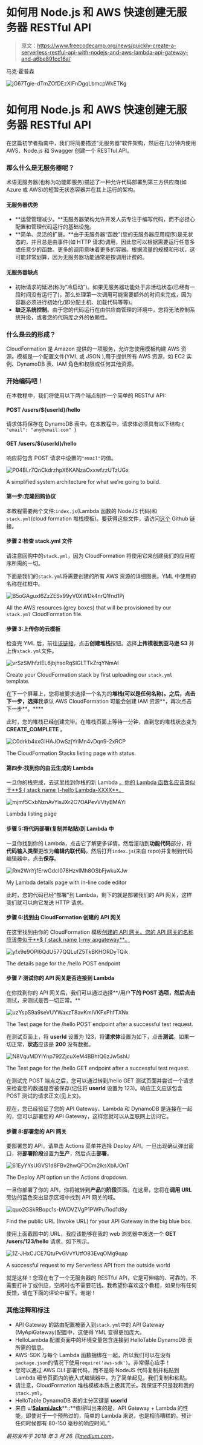# 如何用 Node.js 和 AWS 快速创建无服务器 RESTful API

> 原文：<https://www.freecodecamp.org/news/quickly-create-a-serverless-restful-api-with-nodejs-and-aws-lambda-api-gateway-and-a6be891cc16a/>

马克·霍普森

![jG67Tgie-dTmZOfDEzXIFnDgqLbmcpWkETKg](img/de88aa4cda462a6608f654897586119a.png)

# 如何用 Node.js 和 AWS 快速创建无服务器 RESTful API

在这篇初学者指南中，我们将简要描述“无服务器”软件架构，然后在几分钟内使用 AWS、Node.js 和 Swagger 创建一个 RESTful API。

### 那么什么是无服务器呢？

术语无服务器(也称为功能即服务)描述了一种允许代码部署到第三方供应商(如 Azure 或 AWS)的短暂无状态容器并在其上运行的架构。

#### 无服务器优势

*   **运营管理减少。**无服务器架构允许开发人员专注于编写代码，而不必担心配置和管理代码运行的基础设施。
*   **简单、灵活的扩展。**由于无服务器“函数”(您的无服务器应用程序)是无状态的，并且总是由事件(如 HTTP 请求)调用，因此您可以根据需要运行任意多或任意少的函数。更多的调用意味着更多的容器。根据流量的规模和形状，这可能非常划算，因为无服务器功能通常是按调用计费的。

#### 无服务器缺点

*   初始请求的延迟(称为“冷启动”)。如果无服务器功能处于非活动状态(已经有一段时间没有运行了)，那么处理第一次调用可能需要额外的时间来完成，因为容器必须进行初始化(即分配主机、加载代码等等)。
*   **缺乏系统控制**。由于您的代码运行在由供应商管理的环境中，您将无法控制系统升级，或者您的代码库之外的依赖性。

### 什么是云的形成？

CloudFormation 是 Amazon 提供的一项服务，允许您使用模板构建 AWS 资源。模板是一个配置文件(YML 或 JSON ),用于提供所有 AWS 资源，如 EC2 实例、DynamoDB 表、IAM 角色和权限或任何其他资源。

### 开始编码吧！

在本教程中，我们将使用以下两个端点制作一个简单的 RESTful API:

#### POST /users/${userId}/hello

请求体将保存在 DynamoDB 表中。在本教程中，请求体必须具有以下结构:`{ "email": "any@email.com" }`

#### GET /users/${userId}/hello

响应将包含 POST 请求中设置的`"email"`的值。

![P04BLr7QnCkdrzhpX6KANzaOxxwfzzUTzUGx](img/33445420d475a1b7c9e74347a8a21782.png)

A simplified system architecture for what we’re going to build.

#### 第一步:克隆回购协议

本教程需要两个文件:`index.js`(Lambda 函数的 NodeJS 代码)和`stack.yml`(cloud formation 堆栈模板)。要获得这些文件，请访问[这个](https://github.com/markhopson/cloudformation-serverless-api) Github 链接。

#### 步骤 2:检查 stack.yml 文件

请注意回购中的`stack.yml`，因为 CloudFormation 将使用它来创建我们的应用程序所需的一切。

下面是我们的`stack.yml`将需要创建的所有 AWS 资源的详细图表。YML 中使用的名称在红框中。

![B5oGAguxI6ZzZESx99yV0XWDk4nrQ1fnd1Pj](img/3947236729fc2d490c10f0c3d4d69ffe.png)

All the AWS resources (grey boxes) that will be provisioned by our `stack.yml` CloudFormation file.

#### 步骤 3:上传你的云模板

检查完 YML 后，前往[该链接](https://console.aws.amazon.com/cloudformation)，点击**创建堆栈**按钮。选择**上传模板到亚马逊 S3** 并上传`stack.yml`文件。

![vrSzSMhfzIEL6jbjhsoRqSlGLTTkZrqYNmAI](img/838a2a9cc89ca4306e185192871af2ab.png)

Create your CloudFormation stack by first uploading our `stack.yml` template.

在下一个屏幕上，您将被要求选择一个名为的**堆栈(可以是任何名称)。之后，点击下一步，选择**我承认 AWS CloudFormation 可能会创建 IAM 资源**，再次点击下一步**。****

此时，您的堆栈已经创建完毕。在堆栈页面上等待一分钟，直到您的堆栈状态变为 **CREATE_COMPLETE** 。

![C0drkb4xxGIHAJOwSzjYriMn4vDqn9-2xRCP](img/b7141d41ec5a46e171cc6b8d40190040.png)

The CloudFormation Stacks listing page with status.

#### 第四步:找到你的由云生成的 Lambda

一旦你的栈完成，去这里找到你栈的新 Lambda [。你的 Lambda 函数名应该类似于**$ { stack name }-hello Lambda-XXXX**。](https://console.aws.amazon.com/lambda)

![mjmf5CxbNznAvYisJXr2C7OAPevVVtyBMAYi](img/26b461d15eb757f41a3ab1b0aeb9fa31.png)

Lambda listing page

#### 步骤 5:将代码部署(复制并粘贴)到 Lambda 中

一旦你找到你的 Lambda，点击它了解更多详情。然后滚动到**功能代码**部分，将**代码输入类型**更改为**编辑内联代码**，然后打开`index.js`(来自 repo)并复制到代码编辑器中。点击**保存**。

![Rm2WnYjfErwGdcI078HzvlMh8OSbFjwkuXJw](img/6e64e9de26945c35a8c2b807f1c38a6a.png)

My Lambda details page with in-line code editor

此时，您的代码已经“部署”到 Lambda，剩下的就是部署我们的 API 网关，这样我们就可以向它发送 HTTP 请求。

#### 步骤 6:找到由 CloudFormation 创建的 API 网关

在这里找到由你的 CloudFormation 模板[创建的 API 网关。您的 API 网关的名称应该类似于**$ { stack name }-my apgateway**。](https://console.aws.amazon.com/apigateway)

![yfx9e9OPI6QdU577QQLufZ5TkBKHORDyTQik](img/c00450159b7bbdd6a281f86258e7e22f.png)

The details page for the /hello POST endpoint

#### 步骤 7:测试你的 API 网关是否连接到 Lambda

在你找到你的 API 网关后，我们可以通过选择**/用户**下的 **POST** 选项，然后点击**测试，来测试是否一切正常。**

![uzYspS9a9seVUYWaxzT8avKmIVKFxPhfTXNx](img/ca9e049d6cbe89a344308f0a553ef6f5.png)

The Test page for the /hello POST endpoint after a successful test request.

在测试页面上，将 **userId** 设置为 123，将**请求体**设置为如下，点击**测试**。如果一切正常，**状态**应该是 **200** 没有数据。

![N8VquMDYIYnp792ZjcuXeM4BBhtQ6zJw5shU](img/313b6559b6a888d05e778b8a6f12cb29.png)

The Test page for the /hello GET endpoint after a successful test request.

在测试完 POST 端点之后，您可以通过转到/hello GET 测试页面并尝试一个请求来检查您的数据是否被保存(记住将 **userId** 设置为 123)。响应正文应该包含 POST 测试的请求正文(见上文)。

现在，您已经验证了您的 API Gateway、Lambda 和 DynamoDB 是连接在一起的，您可以部署您的 API Gateway，这样您就可以从互联网上访问它。

#### 步骤 8:部署您的 API 网关

要部署您的 API，请单击 Actions 菜单并选择 Deploy API。一旦出现确认弹出窗口，将**部署阶段**设置为**生产**，然后点击**部署**。

![61EyYYsUGVS1d8FBv2hwQFDCm2lksXbIUOnT](img/390599cff534ea05f75605769be10348.png)

The Deploy API option un the Actions dropdown.

一旦你部署了你的 API，你将被转到**产品**的**阶段**页面。在这里，您将在**调用 URL** 旁边的蓝色突出显示区域中找到 API 网关的域。

![quo2GSkRBopc1s-bWDVZVgP1PWPu7iod1d8y](img/096a0f74c863e0ef9e2d0fb2080a0f78.png)

Find the public URL (Invoke URL) for your API Gateway in the big blue box.

使用上面截图中的 URL，我应该能够在我的 web 浏览器中发送一个 **GET /users/123/hello** 请求，如下所示。

![1Z-JHxCJCE7QtuPvGVvYUtfO83EvqOMg9qap](img/d90e0a3728719571c80638f754b01d56.png)

A successful request to my Serverless API from the outside world

就是这样！您现在有了一个无服务器的 RESTful API，它是可伸缩的、可靠的，不需要打补丁或供应，空闲时也不需要花钱。我希望你喜欢这个教程，如果你有任何反馈，请在下面的评论中留下。谢谢！

### 其他注释和标注

*   API Gateway 的路由配置被嵌入到`stack.yml`中的 API Gateway (MyApiGateway)配置中，这使得 YML 变得更加庞大。
*   HelloLambda 配置页面中的环境变量包含连接到 HelloTable DynamoDB 表所需的信息。
*   AWS-SDK 与每个 Lambda 函数捆绑在一起，所以我们可以在没有`package.json`的情况下使用`require('aws-sdk')`。非常得心应手！
*   您可以通过 AWS CLI 部署代码，而不是将 NodeJS 代码复制并粘贴到 Lambda 细节页面内的嵌入式编辑器中。为了简单起见，我们复制和粘贴。
*   请注意，CloudFormation 堆栈模板本质上极其冗长。我保证不只是我和我的`stack.yml`。
*   HelloTable DynamoDB 表的主分区键是 **userId**
*   来自 u/[**SalamiJack**](https://www.reddit.com/user/SalamiJack)**::**值得叫出来的是，API Gateway + Lambda 的性能，即使对于一个预热过的，简单的 Lambda 来说，也是相当糟糕的。预计任何时候都有 80-150 毫秒的响应时间。”

*最初发布于 2018 年 3 月 26 日[medium.com](https://medium.com/@markhopson/how-to-create-a-serverless-restful-api-with-nodejs-and-aws-9aab63c636db)。*